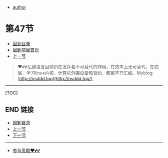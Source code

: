 + [author](https://github.com/3293172751)
# 第47节
+ [回到目录](../README.md)
+ [回到项目首页](../../README.md)
+ [上一节](46.md)
> ❤️💕💕汇编语言目前仍在发挥着不可替代的作用，在效率上无可替代，在底层，学习linux内核，计算机外围设备和驱动，都离不开汇编。Myblog:[http://nsddd.top](http://nsddd.top/)
---
[TOC]





## END 链接
+ [回到目录](../README.md)
+ [上一节](46.md)
+ [下一节](48.md)
---
+ [参与贡献❤️💕💕](https://github.com/3293172751/Block_Chain/blob/master/Git/git-contributor.md)